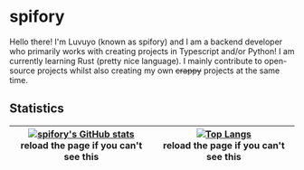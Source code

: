 # spifory

Hello there! I'm Luvuyo (known as spifory) and I am a backend developer who primarily works with creating projects in Typescript and/or Python! I am currently learning Rust (pretty nice language). I mainly contribute to open-source projects whilst also creating my own ~~crappy~~ projects at the same time.

## Statistics

| [![spifory's GitHub stats](https://github-readme-stats.spf.lol/api?username=spifory&hide_border=true&include_all_commits=true&show_icons=true&theme=midnight-purple&show=prs_merged,prs_merged_percentage,reviews)](https://github.com/anuraghazra/github-readme-stats) <br>reload the page if you can't see this | [![Top Langs](https://github-readme-stats.spf.lol/api/top-langs/?username=spifory&hide=shell&layout=donut&theme=midnight-purple&hide_border=true&langs_count=10)](https://github.com/anuraghazra/github-readme-stats) <br>reload the page if you can't see this |
| ----------------------------------------------------------------------------------------------------------------------------------------------------------------------------------------------------------------------------------------------------------------------------------------------------------------- | --------------------------------------------------------------------------------------------------------------------------------------------------------------------------------------------------------------------------------------------------------------- |
